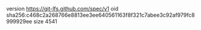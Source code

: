 version https://git-lfs.github.com/spec/v1
oid sha256:c468c2a268766e8813ee3ee640561163f8f321c7abee3c92af979fc8999929ee
size 4541
